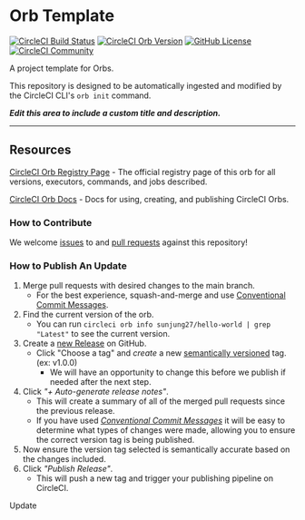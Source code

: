 # Orb Template


[![CircleCI Build Status](https://circleci.com/gh/sunjung27/myProject-orb2.svg?style=shield "CircleCI Build Status")](https://circleci.com/gh/sunjung27/myProject-orb2) [![CircleCI Orb Version](https://badges.circleci.com/orbs/sunjung27/hello-world.svg)](https://circleci.com/developer/orbs/orb/sunjung27/hello-world) [![GitHub License](https://img.shields.io/badge/license-MIT-lightgrey.svg)](https://raw.githubusercontent.com/sunjung27/myProject-orb2/master/LICENSE) [![CircleCI Community](https://img.shields.io/badge/community-CircleCI%20Discuss-343434.svg)](https://discuss.circleci.com/c/ecosystem/orbs)



A project template for Orbs.

This repository is designed to be automatically ingested and modified by the CircleCI CLI's `orb init` command.

_**Edit this area to include a custom title and description.**_

---

## Resources

[CircleCI Orb Registry Page](https://circleci.com/developer/orbs/orb/sunjung27/hello-world) - The official registry page of this orb for all versions, executors, commands, and jobs described.

[CircleCI Orb Docs](https://circleci.com/docs/orb-intro/#section=configuration) - Docs for using, creating, and publishing CircleCI Orbs.

### How to Contribute

We welcome [issues](https://github.com/sunjung27/myProject-orb2/issues) to and [pull requests](https://github.com/sunjung27/myProject-orb2/pulls) against this repository!

### How to Publish An Update
1. Merge pull requests with desired changes to the main branch.
    - For the best experience, squash-and-merge and use [Conventional Commit Messages](https://conventionalcommits.org/).
2. Find the current version of the orb.
    - You can run `circleci orb info sunjung27/hello-world | grep "Latest"` to see the current version.
3. Create a [new Release](https://github.com/sunjung27/myProject-orb2/releases/new) on GitHub.
    - Click "Choose a tag" and _create_ a new [semantically versioned](http://semver.org/) tag. (ex: v1.0.0)
      - We will have an opportunity to change this before we publish if needed after the next step.
4.  Click _"+ Auto-generate release notes"_.
    - This will create a summary of all of the merged pull requests since the previous release.
    - If you have used _[Conventional Commit Messages](https://conventionalcommits.org/)_ it will be easy to determine what types of changes were made, allowing you to ensure the correct version tag is being published.
5. Now ensure the version tag selected is semantically accurate based on the changes included.
6. Click _"Publish Release"_.
    - This will push a new tag and trigger your publishing pipeline on CircleCI.
  
Update
